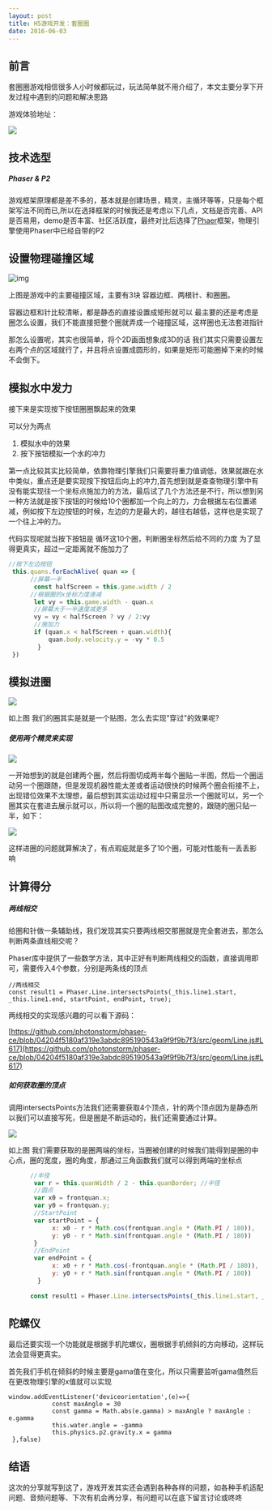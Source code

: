 ```yaml
---
layout: post
title: H5游戏开发：套圈圈
date: 2016-06-03
---
```


## 前言

套圈圈游戏相信很多人小时候都玩过，玩法简单就不用介绍了，本文主要分享下开发过程中遇到的问题和解决思路

游戏体验地址：

![](https://img13.360buyimg.com/imagetools/jfs/t1/35551/10/6013/45115/5cc18c57E98303c70/fc794557ddccefcf.png)

## 技术选型

##### Phaser  & P2

游戏框架原理都是差不多的，基本就是创建场景，精灵，主循环等等，只是每个框架写法不同而已,所以在选择框架的时候我还是考虑以下几点，文档是否完善、API是否易用，demo是否丰富、社区活跃度，最终对比后选择了[Phaer](http://phaser.io)框架，物理引擎使用Phaser中已经自带的P2


## 设置物理碰撞区域

![img](https://img11.360buyimg.com/imagetools/s314x340_jfs/t1/33137/31/7262/402066/5cc1580fEa3cb7e0e/197d152c09382199.png)

上图是游戏中的主要碰撞区域，主要有3块 容器边框、两根针、和圈圈。

容器边框和针比较清晰，都是静态的直接设置成矩形就可以
最主要的还是考虑是圈怎么设置，我们不能直接把整个圈就弄成一个碰撞区域，这样圈也无法套进指针

那怎么设置呢，其实也很简单，将个2D画面想象成3D的话 我们其实只需要设置左右两个点的区域就行了，并且将点设置成圆形的，如果是矩形可能圈掉下来的时候不会倒下。


## 模拟水中发力

接下来是实现按下按钮圈圈飘起来的效果

可以分为两点
1. 模拟水中的效果
2. 按下按钮模拟一个水的冲力

第一点比较其实比较简单，依靠物理引擎我们只需要将重力值调低，效果就跟在水中类似，重点还是要实现按下按钮后向上的冲力,首先想到就是查查物理引擎中有没有能实现往一个坐标点施加力的方法，最后试了几个方法还是不行，所以想到另一种方法就是按下按钮的时候给10个圈都加一个向上的力，力会根据左右位置递减，例如按下左边按钮的时候，左边的力是最大的，越往右越低，这样也是实现了一个往上冲的力。

代码实现呢就当按下按钮是 循环这10个圈，判断圈坐标然后给不同的力度
为了显得更真实，超过一定距离就不施加力了

``` js
//按下左边按钮
 this.quans.forEachAlive( quan => {
      //屏幕一半
       const halfScreen = this.game.width / 2
      //根据圈的x坐标力度递减
       let vy = this.game.width - quan.x
       //屏幕大于一半速度减更多
       vy = vy < halfScreen ? vy / 2:vy
       //施加力
       if (quan.x < halfScreen + quan.width){
           quan.body.velocity.y = -vy * 0.5
        }
 })
```

## 模拟进圈

![](https://img12.360buyimg.com/imagetools/s73x152_jfs/t1/31638/2/15195/13141/5cc1580fE524bbbde/05277faee11dff66.png)

如上图 我们的圈其实是就是一个贴图，怎么去实现"穿过"的效果呢?

##### 使用两个精灵来实现

![](https://img11.360buyimg.com/imagetools/jfs/t1/31744/16/15308/7190/5cc1801cE39d8c237/77f6bf9be498cb06.png)

一开始想到的就是创建两个圈，然后将图切成两半每个圈贴一半图，然后一个圈运动另一个圈跟随，但是发现机器性能太差或者运动很快的时候两个圈会衔接不上，出现错位效果不太理想，最后想到其实运动过程中只需显示一个圈就可以，另一个圈其实在套进去展示就可以，所以将一个圈的贴图改成完整的，跟随的圈只贴一半，如下：

![](https://img10.360buyimg.com/imagetools/jfs/t1/35451/28/5902/9527/5cc18063E3b3eca15/d7cebabdf389e2dc.png)

这样进圈的问题就算解决了，有点瑕疵就是多了10个圈，可能对性能有一丢丢影响

## 计算得分

##### 两线相交
给圈和针做一条辅助线，我们发现其实只要两线相交那圈就是完全套进去，那怎么判断两条直线相交呢？ 

Phaser库中提供了一些数学方法，其中正好有判断两线相交的函数，直接调用即可，需要传入4个参数，分别是两条线的顶点

```
//两线相交
const result1 = Phaser.Line.intersectsPoints(_this.line1.start, _this.line1.end, startPoint, endPoint, true);
```
两线相交的实现感兴趣的可以看下源码：

[https://github.com/photonstorm/phaser-ce/blob/04204f5180af319e3abdc895190543a9f9f9b7f3/src/geom/Line.js#L617](https://github.com/photonstorm/phaser-ce/blob/04204f5180af319e3abdc895190543a9f9f9b7f3/src/geom/Line.js#L617)

##### 如何获取圈的顶点

调用intersectsPoints方法我们还需要获取4个顶点，针的两个顶点因为是静态所以我们可以直接写死，但是圈是不断运动的，我们还需要通过计算。

![](https://img12.360buyimg.com/imagetools/jfs/t1/41746/8/315/62367/5cc18485E0cc9e7d7/8da6c0e1ef20cda6.png)

如上图 我们需要获取的是圈两端的坐标，当圈被创建的时候我们能得到是圈的中心点，圈的宽度，圈的角度，那通过三角函数我们就可以得到两端的坐标点

``` js
      //半径
       var r = this.quanWidth / 2 - this.quanBorder; //半径
       //圆点
       var x0 = frontquan.x;
       var y0 = frontquan.y;
       //StartPoint
       var startPoint = {
            x: x0 - r * Math.cos(frontquan.angle * (Math.PI / 180)),
            y: y0 - r * Math.sin(frontquan.angle * (Math.PI / 180))
       }
       //EndPoint
       var endPoint = {
            x: x0 + r * Math.cos(-frontquan.angle * (Math.PI / 180)),
            y: y0 + r * Math.sin(frontquan.angle * (Math.PI / 180))
        }
       
      const result1 = Phaser.Line.intersectsPoints(_this.line1.start, _this.line1.end, startPoint, endPoint, true);

```

## 陀螺仪

最后还要实现一个功能就是根据手机陀螺仪，圈根据手机倾斜的方向移动，这样玩法会显得更真实。

首先我们手机在倾斜的时候主要是gama值在变化，所以只需要监听gama值然后在更改物理引擎的x值就可以实现

```
window.addEventListener('deviceorientation',(e)=>{
            const maxAngle = 30 
            const gamma = Math.abs(e.gamma) > maxAngle ? maxAngle : e.gamma
            this.water.angle = -gamma
            this.physics.p2.gravity.x = gamma
 },false)
```


## 结语

这次的分享就写到这了，游戏开发其实还会遇到各种各样的问题，如各种手机适配问题、音频问题等、下次有机会再分享，有问题可以在底下留言讨论或咚咚